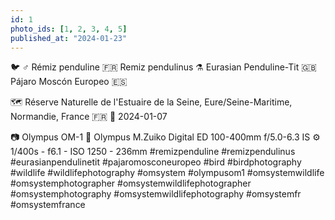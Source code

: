 ```yaml
---
id: 1
photo_ids: [1, 2, 3, 4, 5]
published_at: "2024-01-23"
---
```

🐦 ♂️
Rémiz penduline 🇫🇷
Remiz pendulinus ⚗️
Eurasian Penduline-Tit 🇬🇧
Pájaro Moscón Europeo 🇪🇸

🗺️ Réserve Naturelle de l'Estuaire de la Seine, Eure/Seine-Maritime, Normandie, France 🇫🇷
📅 2024-01-07

📷 Olympus OM-1
🔭 Olympus M.Zuiko Digital ED 100-400mm f/5.0-6.3 IS
⚙️ 1/400s - f6.1 - ISO 1250 - 236mm
#remizpenduline #remizpendulinus #eurasianpendulinetit #pajaromosconeuropeo #bird #birdphotography #wildlife #wildlifephotography #omsystem #olympusom1 #omsystemwildlife #omsystemphotographer #omsystemwildlifephotographer #omsystemphotography #omsystemwildlifephotography #omsystemfr #omsystemfrance